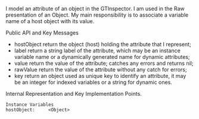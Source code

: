 I model an attribute of an object in the GTInspector. I am used in the Raw presentation of an Object. My main responsibility is to associate a variable name of a host object with its value. 

Public API and Key Messages

- hostObject return the object (host) holding the  attribute that I represent;
- label return a string label of the attribute, which may be an instance variable name or a dynamically generated name for dynamic attributes;
- value return the value  of the attribute; catches any errors and returns nil;
- rawValue return the value of the attribute without any catch for errors;
- key return an object used as unique key to identify an attribute, it may be an integer for indexed variables or a string for dynamic ones.
 
Internal Representation and Key Implementation Points.

    Instance Variables
	hostObject:		<Object>